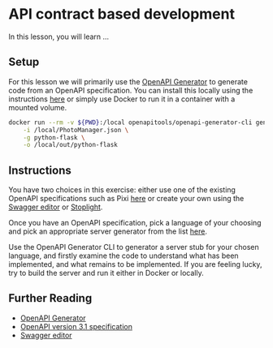 # API contract based development
In this lesson, you will learn ...

## Setup
For this lesson we will primarily use the [OpenAPI Generator](https://openapi-generator.tech/) to generate code from an OpenAPI specification. You can install this locally using the instructions [here](https://openapi-generator.tech/docs/installation) or simply use Docker to run it in a container with a mounted volume.

```bash
docker run --rm -v ${PWD}:/local openapitools/openapi-generator-cli generate \
    -i /local/PhotoManager.json \
    -g python-flask \
    -o /local/out/python-flask
```

## Instructions
You have two choices in this exercise: either use one of the existing OpenAPI specifications such as Pixi [here](../../OAS%20Files/PhotoManager.json) or create your own using the [Swagger editor](https://editor.swagger.io/) or [Stoplight](https://stoplight.io/).

Once you have an OpenAPI specification, pick a language of your choosing and pick an appropriate server generator from the list [here](https://openapi-generator.tech/docs/generators). 

Use the OpenAPI Generator CLI to generator a server stub for your chosen language, and firstly examine the code to understand what has been implemented, and what remains to be implemented. If you are feeling lucky, try to build the server and run it either in Docker or locally.

## Further Reading
* [OpenAPI Generator](https://openapi-generator.tech/)
* [OpenAPI version 3.1 specification](https://spec.openapis.org/oas/v3.1.0#security-scheme-object)
* [Swagger editor](https://editor.swagger.io/)